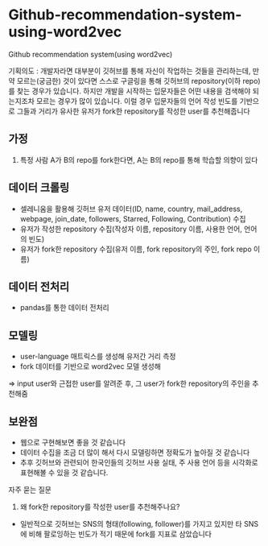 # Github-recommendation-system-using-word2vec
Github recommendation system(using word2vec)


기획의도 : 개발자라면 대부분이 깃허브를 통해 자신이 작업하는 것들을 관리하는데, 만약 모르는(궁금한) 것이 있다면 스스로 구글링을 통해 깃허브의 repository(이하 repo)를 찾는 경우가 있습니다. 
하지만 개발을 시작하는 입문자들은 어떤 내용을 검색해야 되는지조차 모르는 경우가 많이 있습니다. 
이럴 경우 입문자들의 언어 작성 빈도를 기반으로 그들과 거리가 유사한 유저가 fork한 repository를 작성한 user를 추천해줍니다

## 가정
1. 특정 사람 A가 B의 repo를 fork한다면, A는 B의 repo를 통해 학습할 의향이 있다

## 데이터 크롤링
- 셀레니움을 활용해 깃허브 유저 데이터(ID, name, country, mail_address, webpage, join_date, followers, Starred, Following, Contribution) 수집
- 유저가 작성한 repository 수집(작성자 이름, repository 이름, 사용한 언어, 언어의 빈도)
- 유저가 fork한 repository 수집(유저 이름, fork repository의 주인, fork repo 이름)

## 데이터 전처리
- pandas를 통한 데이터 전처리

## 모델링
- user-language 매트릭스를 생성해 유저간 거리 측정
- fork 데이터를 기반으로 word2vec 모델 생성해

=> input user와 근접한 user를 알려준 후, 그 user가 fork한 repository의 주인을 추천해줌

## 보완점
- 웹으로 구현해보면 좋을 것 같습니다
- 데이터 수집을 조금 더 많이 해서 다시 모델링하면 정확도가 높아질 것 같습니다
- 추후 깃허브와 관련되어 한국인들의 깃허브 사용 실태, 주 사용 언어 등을 시각화로 표현해볼 수 있을 것 같습니다.

자주 묻는 질문 
1) 왜 fork한 repository를 작성한 user를 추천해주나요?
- 일반적으로 깃허브는 SNS의 형태(following, follower)를 가지고 있지만 타 SNS에 비해 팔로잉하는 빈도가 적기 때문에 fork를 지표로 삼았습니다

